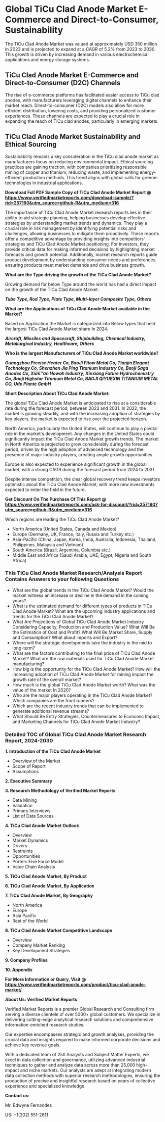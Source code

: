 <h1>Global TiCu Clad Anode Market E-Commerce and Direct-to-Consumer, Sustainability</h1><p class=""><p>The TiCu Clad Anode Market was valued at approximately USD 350 million in 2023 and is projected to expand at a CAGR of 5.2% from 2023 to 2030. This growth is driven by increasing demand in various electrochemical applications and energy storage systems.</p><h2>TiCu Clad Anode Market E-Commerce and Direct-to-Consumer (D2C) Channels</h2><p>The rise of e-commerce platforms has facilitated easier access to TiCu clad anodes, with manufacturers leveraging digital channels to enhance their market reach. Direct-to-consumer (D2C) models also allow for more efficient distribution, lowering costs, and providing personalized customer experiences. These channels are expected to play a crucial role in expanding the reach of TiCu clad anodes, particularly in emerging markets.</p><h2>TiCu Clad Anode Market Sustainability and Ethical Sourcing</h2><p>Sustainability remains a key consideration in the TiCu clad anode market as manufacturers focus on reducing environmental impact. Ethical sourcing practices are gaining traction, with companies prioritizing responsible mining of copper and titanium, reducing waste, and implementing energy-efficient production methods. This trend aligns with global calls for greener technologies in industrial applications.</p></p><p class=""><strong>Download Full PDF Sample Copy of TiCu Clad Anode Market Report @ <a href="https://www.verifiedmarketreports.com/download-sample/?rid=257190&utm_source=github-R&utm_medium=316" target="_blank">https://www.verifiedmarketreports.com/download-sample/?rid=257190&utm_source=github-R&utm_medium=316</a></strong></p><p>The importance of&nbsp;TiCu Clad Anode Market research reports lies in their ability to aid strategic planning, helping businesses develop effective strategies by understanding market trends and dynamics. They play a crucial role in risk management by identifying potential risks and challenges, allowing businesses to mitigate them proactively. These reports offer a competitive advantage by providing insights into competitors' strategies and TiCu Clad Anode Market positioning. For investors, they provide critical data for making informed decisions by highlighting market forecasts and growth potential. Additionally, market research reports guide product development by understanding consumer needs and preferences, ensuring products meet market demands and drive business growth.</p><p><strong>What are the&nbsp;Type driving the growth of the TiCu Clad Anode Market?</strong></p><p id="" class="">Growing demand for below Type around the world has had a direct impact on the growth of the TiCu Clad Anode Market:</p><p class=""><em><strong>Tube Type, Rod Type, Plate Type, Multi-layer Composite Type, Others</strong></em></p><p class=""><strong>What are the&nbsp;Applications&nbsp;of TiCu Clad Anode Market available in the Market?</strong></p><p id="" class="">Based on Application the Market is categorized into Below types that held the largest TiCu Clad Anode Market share In 2024.</p><p class=""><em><strong>Aircraft, Missiles and Spacecraft, Shipbuilding, Chemical Industry, Metallurgical Industry, Healthcare, Others</strong></em></p><p class=""><strong>Who is the largest Manufacturers of TiCu Clad Anode Market worldwide?</strong></p><p><em><strong>Guangzhou Precise Heater Co, BaoJi Fitow Metal Co, Tianjin Elegant Technology Co, Shenzhen Jia Ping Titanium Industry Co, Baoji Saga Anodes Co, Xiâ€™an Howah Industry, Xinxiang Future Hydrochemistry Co, Baoji Highstar Titanium Metal Co, BAOJI QIYUEXIN TITANIUM METAL CO, Udo Plante GmbH</strong></em></p><p id="" class=""><strong>Short Description About TiCu Clad Anode Market:</strong></p><p>The global TiCu Clad Anode Market is anticipated to rise at a considerable rate during the forecast period, between 2023 and 2031. In 2022, the market is growing steadily, and with the increasing adoption of strategies by key players, the market is expected to rise over the projected horizon.</p><p>North America, particularly the United States, will continue to play a pivotal role in the market's development. Any changes in the United States could significantly impact the TiCu Clad Anode Market growth trends. The market in North America is projected to grow considerably during the forecast period, driven by the high adoption of advanced technology and the presence of major industry players, creating ample growth opportunities.</p><p>Europe is also expected to experience significant growth in the global market, with a strong CAGR during the forecast period from 2024 to 2031.</p><p>Despite intense competition, the clear global recovery trend keeps investors optimistic about the TiCu Clad Anode Market, with more new investments expected to enter the field in the future.</p><p id="" class=""><strong>Get Discount On The Purchase Of This Report @ <a href="https://www.verifiedmarketreports.com/ask-for-discount/?rid=257190?utm_source=github-R&utm_medium=316" target="_blank">https://www.verifiedmarketreports.com/ask-for-discount/?rid=257190?utm_source=github-R&utm_medium=316</a></strong></p><p class="">Which regions are leading the TiCu Clad Anode Market?</p><ul><li>North America (United States, Canada and Mexico)</li><li>Europe (Germany, UK, France, Italy, Russia and Turkey etc.)</li><li>Asia-Pacific (China, Japan, Korea, India, Australia, Indonesia, Thailand, Philippines, Malaysia and Vietnam)</li><li>South America (Brazil, Argentina, Columbia etc.)</li><li>Middle East and Africa (Saudi Arabia, UAE, Egypt, Nigeria and South Africa)</li></ul><h3 id="" class="">This TiCu Clad Anode Market Research/Analysis Report Contains Answers to your following Questions</h3><ul><li>What are the global trends in the TiCu Clad Anode Market? Would the market witness an increase or decline in the demand in the coming years?</li><li>What is the estimated demand for different types of products in TiCu Clad Anode Market? What are the upcoming industry applications and trends for the TiCu Clad Anode Market?</li><li>What Are Projections of Global TiCu Clad Anode Market Industry Considering Capacity, Production and Production Value? What Will Be the Estimation of Cost and Profit? What Will Be Market Share, Supply and Consumption? What about imports and Export?</li><li>Where will the strategic developments take the industry in the mid to long-term?</li><li>What are the factors contributing to the final price of TiCu Clad Anode Market? What are the raw materials used for TiCu Clad Anode Market manufacturing?</li><li>How big is the opportunity for the TiCu Clad Anode Market? How will the increasing adoption of TiCu Clad Anode Market for mining impact the growth rate of the overall market?</li><li>How much is the global TiCu Clad Anode Market worth? What was the value of the market In 2020?</li><li>Who are the major players operating in the TiCu Clad Anode Market? Which companies are the front runners?</li><li>Which are the recent industry trends that can be implemented to generate additional revenue streams?</li><li>What Should Be Entry Strategies, Countermeasures to Economic Impact, and Marketing Channels for TiCu Clad Anode Market Industry?</li></ul><h3 id="" class="">Detailed TOC of Global TiCu Clad Anode Market Research Report, 2024-2030</h3><p id="" class=""><strong>1. Introduction of the TiCu Clad Anode Market</strong></p><ul><li>Overview of the Market</li><li>Scope of Report</li><li>Assumptions</li></ul><p id="" class=""><strong>2. Executive Summary</strong></p><p id="" class=""><strong>3. Research Methodology of Verified Market Reports</strong></p><ul><li>Data Mining</li><li>Validation</li><li>Primary Interviews</li><li>List of Data Sources</li></ul><p id="" class=""><strong>4. TiCu Clad Anode Market Outlook</strong></p><ul><li>Overview</li><li>Market Dynamics</li><li>Drivers</li><li>Restraints</li><li>Opportunities</li><li>Porters Five Force Model</li><li>Value Chain Analysis</li></ul><p id="" class=""><strong>5. TiCu Clad Anode Market, By Product</strong></p><p id="" class=""><strong>6. TiCu Clad Anode Market, By Application</strong></p><p id="" class=""><strong>7. TiCu Clad Anode Market, By Geography</strong></p><ul><li>North America</li><li>Europe</li><li>Asia Pacific</li><li>Rest of the World</li></ul><p id="" class=""><strong>8. TiCu Clad Anode Market Competitive Landscape</strong></p><ul><li>Overview</li><li>Company Market Ranking</li><li>Key Development Strategies</li></ul><p id="" class=""><strong>9. Company Profiles</strong></p><p id="" class=""><strong>10. Appendix</strong></p><p id="" class=""><strong>For More Information or Query, Visit @ <a href="https://www.verifiedmarketreports.com/product/ticu-clad-anode-market/" target="_blank">https://www.verifiedmarketreports.com/product/ticu-clad-anode-market/</a></strong></p><p id="" class=""><strong>About Us: Verified Market Reports</strong></p><p id="" class="">Verified Market Reports is a premier Global Research and Consulting firm serving a diverse clientele of over 5000+ global customers. We specialize in delivering cutting-edge analytical research solutions and comprehensive information-enriched research studies.</p><p id="" class="">Our expertise encompasses strategic and growth analyses, providing the crucial data and insights required to make informed corporate decisions and achieve key revenue goals.</p><p id="" class="">With a dedicated team of 250 Analysts and Subject Matter Experts, we excel in data collection and governance, utilizing advanced industrial techniques to gather and analyze data across more than 25,000 high-impact and niche markets. Our analysts are adept at integrating modern data collection methods with superior research methodologies, ensuring the production of precise and insightful research based on years of collective experience and specialized knowledge.</p><p id="" class=""><strong>Contact us:</strong></p><p id="" class="">Mr. Edwyne Fernandes</p><p id="" class="">US: +1(302) 551-2611</p>